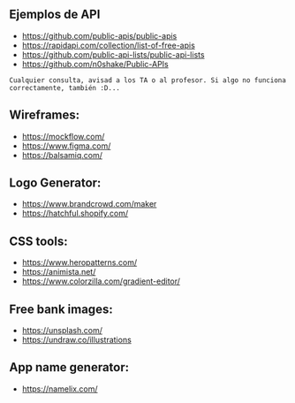 ## Ejemplos de API
- https://github.com/public-apis/public-apis 
- https://rapidapi.com/collection/list-of-free-apis 
- https://github.com/public-api-lists/public-api-lists
- https://github.com/n0shake/Public-APIs

```
Cualquier consulta, avisad a los TA o al profesor. Si algo no funciona correctamente, también :D...
```

## Wireframes:
- https://mockflow.com/
- https://www.figma.com/
- https://balsamiq.com/

## Logo Generator:
- https://www.brandcrowd.com/maker
- https://hatchful.shopify.com/

## CSS tools:
- https://www.heropatterns.com/
- https://animista.net/
- https://www.colorzilla.com/gradient-editor/

## Free bank images:
- https://unsplash.com/
- https://undraw.co/illustrations

## App name generator:
- https://namelix.com/



</div>
